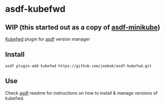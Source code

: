 # asdf-kubefwd

## WIP (this started out as a copy of [asdf-minikube](https://github.com/alvarobp/asdf-minikube))

[Kubefwd](https://github.com/kubernetes/kubefwd) plugin for [asdf](https://github.com/asdf-vm/asdf) version manager

## Install

```
asdf plugin-add kubefwd https://github.com/jeebak/asdf-kubefwd.git
```

## Use

Check [asdf](https://github.com/asdf-vm/asdf) readme for instructions on how to install & manage versions of kubefwd.
